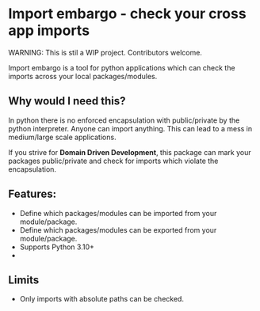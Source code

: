 # Import embargo - check your cross app imports

WARNING: This is stil a WIP project. Contributors welcome.

Import embargo is a tool for python applications which can check the imports across your local
packages/modules.

## Why would I need this?

In python there is no enforced encapsulation with public/private by the python interpreter. Anyone can import anything.
This can lead to a mess in medium/large scale applications.

If you strive for **Domain Driven Development**, this package can mark your packages public/private and check for imports which violate the encapsulation.

## Features:

- Define which packages/modules can be imported from your module/package.
- Define which packages/modules can be exported from your module/package.
- Supports Python 3.10+
-

## Limits

- Only imports with absolute paths can be checked.
